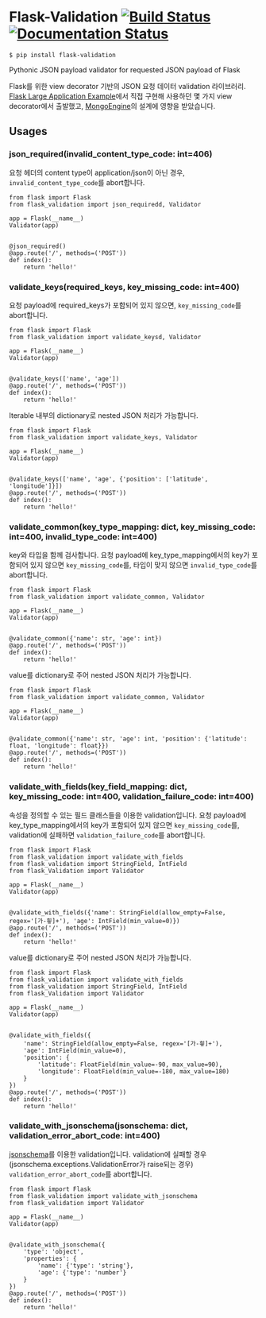 # Flask-Validation [![Build Status](https://travis-ci.org/JoMingyu/Flask-Validator.svg?branch=master)](https://travis-ci.org/JoMingyu/Flask-Validation) [![Documentation Status](https://readthedocs.org/projects/flask-validate/badge/?version=latest)](https://flask-validate.readthedocs.io/en/latest/?badge=latest)

```
$ pip install flask-validation
```

Pythonic JSON payload validator for requested JSON payload of Flask

Flask를 위한 view decorator 기반의 JSON 요청 데이터 validation 라이브러리. [Flask Large Application Example](https://github.com/JoMingyu/Flask-Large-Application-Example)에서 직접 구현해 사용하던 몇 가지 view decorator에서 출발했고, [MongoEngine](https://github.com/MongoEngine/mongoengine)의 설계에 영향을 받았습니다.

## Usages
### json_required(invalid_content_type_code: int=406)
요청 헤더의 content type이 application/json이 아닌 경우, `invalid_content_type_code`를 abort합니다.

```
from flask import Flask
from flask_validation import json_requiredd, Validator

app = Flask(__name__)
Validator(app)


@json_required()
@app.route('/', methods=('POST'))
def index():
    return 'hello!'
```

### validate_keys(required_keys, key_missing_code: int=400)
요청 payload에 required_keys가 포함되어 있지 않으면, `key_missing_code`를 abort합니다.

```
from flask import Flask
from flask_validation import validate_keysd, Validator

app = Flask(__name__)
Validator(app)


@validate_keys(['name', 'age'])
@app.route('/', methods=('POST'))
def index():
    return 'hello!'
```

Iterable 내부의 dictionary로 nested JSON 처리가 가능합니다.

```
from flask import Flask
from flask_validation import validate_keys, Validator

app = Flask(__name__)
Validator(app)


@validate_keys(['name', 'age', {'position': ['latitude', 'longitude']}])
@app.route('/', methods=('POST'))
def index():
    return 'hello!'
```

### validate_common(key_type_mapping: dict, key_missing_code: int=400, invalid_type_code: int=400)
key와 타입을 함께 검사합니다. 요청 payload에 key_type_mapping에서의 key가 포함되어 있지 않으면 `key_missing_code`를, 타입이 맞지 않으면 `invalid_type_code`를 abort합니다.

```
from flask import Flask
from flask_validation import validate_common, Validator

app = Flask(__name__)
Validator(app)


@validate_common({'name': str, 'age': int})
@app.route('/', methods=('POST'))
def index():
    return 'hello!'
```

value를 dictionary로 주어 nested JSON 처리가 가능합니다.

```
from flask import Flask
from flask_validation import validate_common, Validator

app = Flask(__name__)
Validator(app)


@validate_common({'name': str, 'age': int, 'position': {'latitude': float, 'longitude': float}})
@app.route('/', methods=('POST'))
def index():
    return 'hello!'
```

### validate_with_fields(key_field_mapping: dict, key_missing_code: int=400, validation_failure_code: int=400)
속성을 정의할 수 있는 필드 클래스들을 이용한 validation입니다. 요청 payload에 key_type_mapping에서의 key가 포함되어 있지 않으면 `key_missing_code`를, validation에 실패하면 `validation_failure_code`를 abort합니다.

```
from flask import Flask
from flask_validation import validate_with_fields
from flask_validation import StringField, IntField
from flask_Validation import Validator

app = Flask(__name__)
Validator(app)


@validate_with_fields({'name': StringField(allow_empty=False, regex='[가-힇]+'), 'age': IntField(min_value=0)})
@app.route('/', methods=('POST'))
def index():
    return 'hello!'
```

value를 dictionary로 주어 nested JSON 처리가 가능합니다.

```
from flask import Flask
from flask_validation import validate_with_fields
from flask_validation import StringField, IntField
from flask_Validation import Validator

app = Flask(__name__)
Validator(app)


@validate_with_fields({
    'name': StringField(allow_empty=False, regex='[가-힇]+'),
    'age': IntField(min_value=0),
    'position': {
        'latitude': FloatField(min_value=-90, max_value=90),
        'longitude': FloatField(min_value=-180, max_value=180)
    }
})
@app.route('/', methods=('POST'))
def index():
    return 'hello!'
```

### validate_with_jsonschema(jsonschema: dict, validation_error_abort_code: int=400)
[jsonschema](https://github.com/Julian/jsonschema)를 이용한 validation입니다. validation에 실패할 경우(jsonschema.exceptions.ValidationError가 raise되는 경우) `validation_error_abort_code`를 abort합니다.

```
from flask import Flask
from flask_validation import validate_with_jsonschema
from flask_validation import Validator

app = Flask(__name__)
Validator(app)


@validate_with_jsonschema({
    'type': 'object',
    'properties': {
        'name': {'type': 'string'},
        'age': {'type': 'number'}
    }
})
@app.route('/', methods=('POST'))
def index():
    return 'hello!'
```
